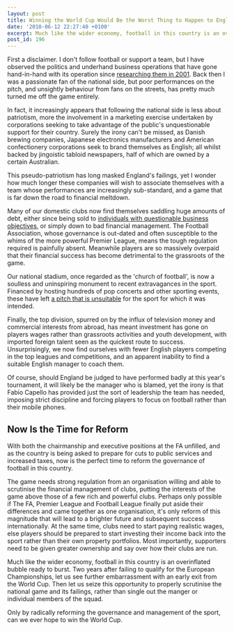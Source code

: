 ```yaml
---
layout: post
title: Winning the World Cup Would Be the Worst Thing to Happen to English Football
date: '2010-06-12 22:27:40 +0100'
excerpt: Much like the wider economy, football in this country is an overinflated bubble ready to burst. Two years after failing to qualify for the European Championships, let us see further embarrassment with an early exit from the World Cup. Then let us seize this opportunity to properly scrutinise the national game and its failings, rather than single out the manger or individual members of the squad.
post_id: 196
---
```

First a disclaimer. I don't follow football or support a team, but I have observed the politics and underhand business operations that have gone hand-in-hand with its operation since [researching them in 2001][1]. Back then I was a passionate fan of the national side, but poor performances on the pitch, and unsightly behaviour from fans on the streets, has pretty much turned me off the game entirely.

In fact, it increasingly appears that following the national side is less about patriotism, more the involvement in a marketing exercise undertaken by corporations seeking to take advantage of the public's unquestionable support for their country. Surely the irony can't be missed, as Danish brewing companies, Japanese electronics manufacturers and American confectionery corporations seek to brand themselves as English; all whilst backed by jingoistic tabloid newspapers, half of which are owned by a certain Australian.

This pseudo-patriotism has long masked England's failings, yet I wonder how much longer these companies will wish to associate themselves with a team whose performances are increasingly sub-standard, and a game that is far down the road to financial meltdown.

[1]: /articles/fcplc/

<!--more-->

Many of our domestic clubs now find themselves saddling huge amounts of debt, either since being sold to [individuals with questionable business objectives][2], or simply down to bad financial management. The Football Association, whose governance is out-dated and often susceptible to the whims of the more powerful Premier League, means the tough regulation required is painfully absent. Meanwhile players are so massively overpaid that their financial success has become detrimental to the grassroots of the game.

Our national stadium, once regarded as the 'church of football', is now a soulless and uninspiring monument to recent extravagances in the sport. Financed by hosting hundreds of pop concerts and other sporting events, these have left [a pitch that is unsuitable][3] for the sport for which it was intended.

Finally, the top division, spurred on by the influx of television money and commercial interests from abroad, has meant investment has gone on players wages rather than grassroots activities and youth development, with imported foreign talent seen as the quickest route to success. Unsurprisingly, we now find ourselves with fewer English players competing in the top leagues and competitions, and an apparent inability to find a suitable English manager to coach them.

Of course, should England be judged to have performed badly at this year's tournament, it will likely be the manager who is blamed, yet the irony is that Fabio Capello has provided just the sort of leadership the team has needed, imposing strict discipline and forcing players to focus on football rather than their mobile phones.

## Now Is the Time for Reform
With both the chairmanship and executive positions at the FA unfilled, and as the country is being asked to prepare for cuts to public services and increased taxes, now is the perfect time to reform the governance of football in this country.

The game needs strong regulation from an organisation willing and able to scrutinise the financial management of clubs, putting the interests of the game above those of a few rich and powerful clubs. Perhaps only possible if The FA, Premier League and Football League finally put aside their differences and came together as one organisation, it's only reform of this magnitude that will lead to a brighter future and subsequent success internationally. At the same time, clubs need to start paying realistic wages, else players should be prepared to start investing their income back into the sport rather than their own property portfolios. Most importantly, supporters need to be given greater ownership and say over how their clubs are run.

Much like the wider economy, football in this country is an overinflated bubble ready to burst. Two years after failing to qualify for the European Championships, let us see further embarrassment with an early exit from the World Cup. Then let us seize this opportunity to properly scrutinise the national game and its failings, rather than single out the manger or individual members of the squad.

Only by radically reforming the governance and management of the sport, can we ever hope to win the World Cup.

[2]: http://en.wikipedia.org/wiki/Malcolm_Glazer_ownership_of_Manchester_United
[3]: http://news.bbc.co.uk/1/hi/magazine/8010031.stm